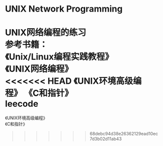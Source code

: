 # UNIX Network Programming
UNIX网络编程的练习<br>
参考书籍： <br>
《Unix/Linux编程实践教程》 <br>
《UNIX网络编程》 <br>
<<<<<<< HEAD
《UNIX环境高级编程》
《C和指针》<br>
 leecode
=======
《UNIX环境高级编程》<br>
《C和指针》
>>>>>>> 68debc94d38e26362129ead10ec7d3b02d11ab43


